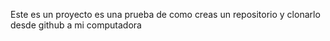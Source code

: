 Este es un proyecto es una prueba de como creas un repositorio y clonarlo desde github a mi computadora

